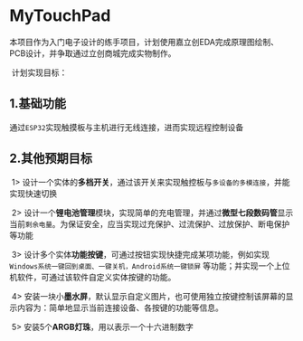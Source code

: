 # MyTouchPad

​	本项目作为入门电子设计的练手项目，计划使用嘉立创EDA完成原理图绘制、PCB设计，并争取通过立创商城完成实物制作。

​	计划实现目标：

## 1.基础功能

​	通过`ESP32`实现触摸板与主机进行无线连接，进而实现远程控制设备

## 2.其他预期目标

​	1> 设计一个实体的**多档开关**，通过该开关来实现触控板与`多设备的多模连接`，并能实现快速切换

​	2> 设计一个**锂电池管理**模块，实现简单的充电管理，并通过**微型七段数码管**显示当前`剩余电量`。为保证安全，应当实现过充保护、过流保护、过放保护、断电保护等功能

​	3> 设计多个实体**功能按键**，可通过按钮实现快捷完成某项功能，例如实现 `Windows系统一键回到桌面、一键关机，Android系统一键锁屏` 等功能；并实现一个上位机软件，可通过该软件自定义实体按键的功能。

​	4> 安装一块小**墨水屏**，默认显示自定义图片，也可使用独立按键控制该屏幕的显示内容为：简单地显示当前连接设备、各按键的功能等信息。

​	5> 安装5个**ARGB灯珠**，用以表示一个十六进制数字
